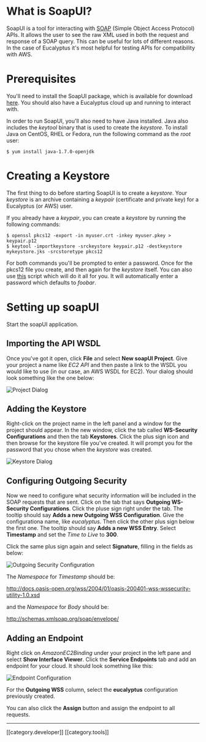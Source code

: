 # What is SoapUI?

SoapUI is a tool for interacting with
[SOAP](http://en.wikipedia.org/wiki/SOAP) (Simple Object Access
Protocol) APIs. It allows the user to see the raw XML used in both the
request and response of a SOAP query. This can be useful for lots of
different reasons. In the case of Eucalyptus it's most helpful for
testing APIs for compatibility with AWS.

# Prerequisites

You'll need to install the SoapUI package, which is available for
download
[here](http://sourceforge.net/projects/soapui/files/soapui/4.5.2/). You
should also have a Eucalyptus cloud up and running to interact with.

In order to run SoapUI, you'll also need to have Java installed. Java
also includes the _keytool_ binary that is used to create the
_keystore_. To install Java on CentOS, RHEL or Fedora, run the
following command as the _root_ user:

    $ yum install java-1.7.0-openjdk

# Creating a Keystore

The first thing to do before starting SoapUI is to create a
_keystore_. Your _keystore_ is an archive containing a _keypair_
(certificate and private key) for a Eucalyptus (or AWS) user.

If you already have a _keypair_, you can create a _keystore_ by
running the following commands:

    $ openssl pkcs12 -export -in myuser.crt -inkey myuser.pkey > keypair.p12
    $ keytool -importkeystore -srckeystore keypair.p12 -destkeystore mykeystore.jks -srcstoretype pkcs12

For both commands you'll be prompted to enter a password. Once for the
pkcs12 file you create, and then again for the _keystore_ itself. You
can also use [this](https://gist.github.com/mspaulding06/5667759)
script which will do it all for you. It will automatically enter a
password which defaults to _foobar_.

# Setting up soapUI

Start the soapUI application.

## Importing the API WSDL

Once you've got it open, click **File** and select **New soapUI
Project**. Give your project a name like _EC2 API_ and then paste a
link to the WSDL you would like to use (in our case, an AWS WSDL for
EC2). Your dialog should look something like the one below:

![Project Dialog](https://raw.github.com/mspaulding06/wiki-images/master/soapui/soapui_config_project.png)

## Adding the Keystore

Right-click on the project name in the left panel and a window for the
project should appear. In the new window, click the tab called
**WS-Security Configurations** and then the tab **Keystores**. Click the
plus sign icon and then browse for the keystore file you've
created. It will prompt you for the password that you chose when the
_keystore_ was created.

![Keystore Dialog](https://raw.github.com/mspaulding06/wiki-images/master/soapui/soapui_config_keystore.png)

## Configuring Outgoing Security

Now we need to configure what security information will be included in
the SOAP requests that are sent. Click on the tab that says
**Outgoing WS-Security Configurations**. Click the pluse sign right under
the tab. The tooltip should say **Adds a new Outgoing WSS Configuration**.
Give the configurationa name, like _eucalyptus_. Then click the other plus
sign below the first one. The tooltip should say **Adds a new WSS Entry**.
Select **Timestamp** and set the _Time to Live_ to **300**.

Click the same plus sign again and select **Signature**, filling in the fields as below:

![Outgoing Security Configuration](https://raw.github.com/mspaulding06/wiki-images/master/soapui/soapui_config_outgoing.png)

The _Namespace_ for _Timestamp_ should be:

http://docs.oasis-open.org/wss/2004/01/oasis-200401-wss-wssecurity-utility-1.0.xsd

and the _Namespace_ for _Body_ should be:

http://schemas.xmlsoap.org/soap/envelope/

## Adding an Endpoint

Right click on _AmazonEC2Binding_ under your project in the left pane
and select **Show Interface Viewer**.  Click the **Service Endpoints**
tab and add an endpoint for your cloud. It should look something like
this:

![Endpoint Configuration](https://raw.github.com/mspaulding06/wiki-images/master/soapui/soapui_config_endpoint.png)

For the **Outgoing WSS** column, select the **eucalyptus** configuration previously created.

You can also click the **Assign** button and assign the endpoint to
all requests.

*****

[[category.developer]]
[[category.tools]]